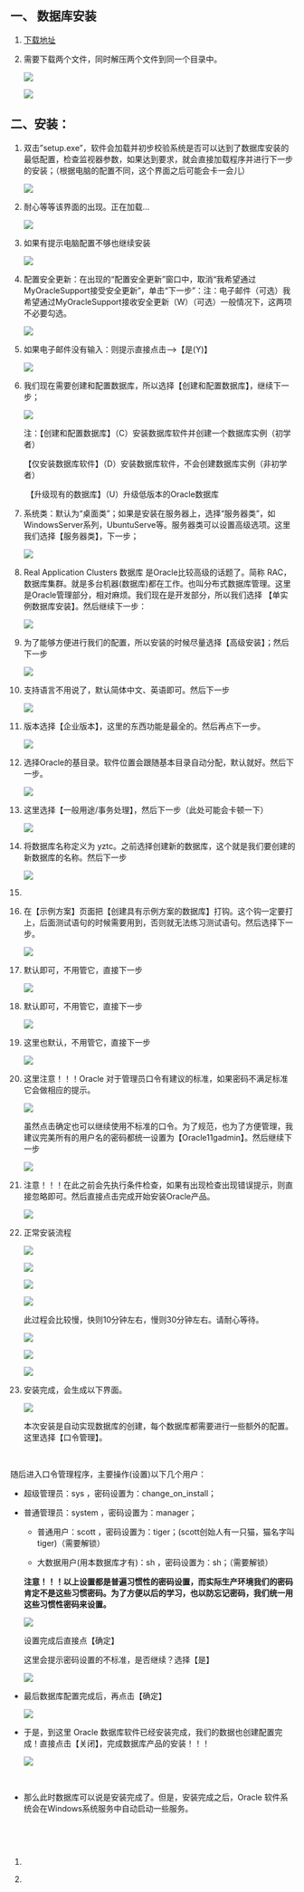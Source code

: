 ## 一、 数据库安装

1. [下载地址](http://www.oracle.com/technetwork/database/enterprise-edition/downloads/112010-win64soft-094461.html)

2. 需要下载两个文件，同时解压两个文件到同一个目录中。

   ![](http://ojx4zwltq.bkt.clouddn.com/17-3-9/51859779-file_1489061650112_17c69.png)

   ![](http://ojx4zwltq.bkt.clouddn.com/17-3-9/22932287-file_1489061680470_17cb5.png)

## 二、安装：

1. 双击”setup.exe”，软件会加载并初步校验系统是否可以达到了数据库安装的最低配置，检查监视器参数，如果达到要求，就会直接加载程序并进行下一步的安装；（根据电脑的配置不同，这个界面之后可能会卡一会儿）

   ![](http://ojx4zwltq.bkt.clouddn.com/17-3-7/14040680-file_1488889929447_15c0c.png)

2. 耐心等等该界面的出现。正在加载...

   ![](http://ojx4zwltq.bkt.clouddn.com/17-3-9/26450709-file_1489064319640_10324.png)

3. 如果有提示电脑配置不够也继续安装

   ![](http://ojx4zwltq.bkt.clouddn.com/17-3-9/56842167-file_1489064336059_1109c.png)

4. 配置安全更新：在出现的“配置安全更新”窗口中，取消“我希望通过MyOracleSupport接受安全更新”，单击“下一步”：注：电子邮件（可选）我希望通过MyOracleSupport接收安全更新（W）（可选）一般情况下，这两项不必要勾选。

   ![](http://ojx4zwltq.bkt.clouddn.com/17-3-9/13461401-file_1489064370891_d799.png)

5. 如果电子邮件没有输入：则提示直接点击—&gt;【是\(Y\)】

   ![](http://ojx4zwltq.bkt.clouddn.com/17-3-9/94213563-file_1489064611290_144e.png)

6. 我们现在需要创建和配置数据库，所以选择【创建和配置数据库】，继续下一步；

   ![](http://ojx4zwltq.bkt.clouddn.com/17-3-9/79334529-file_1489064671734_103ca.png)

   注：【创建和配置数据库】（C）安装数据库软件并创建一个数据库实例（初学者）

   ​ 【仅安装数据库软件】（D）安装数据库软件，不会创建数据库实例（非初学者）

   ​ 【升级现有的数据库】（U）升级低版本的Oracle数据库

7. 系统类：默认为“桌面类”；如果是安装在服务器上，选择“服务器类”，如WindowsServer系列，UbuntuServe等。服务器类可以设置高级选项。这里我们选择【服务器类】，下一步；

   ![](http://ojx4zwltq.bkt.clouddn.com/17-3-9/74043905-file_1489064863731_74c.png)

8. Real Application Clusters 数据库 是Oracle比较高级的话题了。简称 RAC，数据库集群。就是多台机器\(数据库\)都在工作。也叫分布式数据库管理。这里是Oracle管理部分，相对麻烦。我们现在是开发部分，所以我们选择 【单实例数据库安装】。然后继续下一步：

   ![](http://ojx4zwltq.bkt.clouddn.com/17-3-9/5789938-file_1489065033250_12119.png)

9. 为了能够方便进行我们的配置，所以安装的时候尽量选择【高级安装】；然后下一步

   ![](http://ojx4zwltq.bkt.clouddn.com/17-3-9/32631176-file_1489065424875_cfba.png)

10. 支持语言不用说了，默认简体中文、英语即可。然后下一步

    ![](http://ojx4zwltq.bkt.clouddn.com/17-3-9/66758725-file_1489065650665_9db7.png)

11. 版本选择【企业版本】，这里的东西功能是最全的。然后再点下一步。

    ![](http://ojx4zwltq.bkt.clouddn.com/17-3-9/57719596-file_1489065723697_1b1b.png)

12. 选择Oracle的基目录。软件位置会跟随基本目录自动分配，默认就好。然后下一步。

    ![](http://opzv089nq.bkt.clouddn.com/17-7-29/12008380.jpg)

13. 这里选择【一般用途/事务处理】，然后下一步（此处可能会卡顿一下）

    ![](http://ojx4zwltq.bkt.clouddn.com/17-3-9/31802428-file_1489066214819_15000.png)

14. 将数据库名称定义为 yztc。之前选择创建新的数据库，这个就是我们要创建的新数据库的名称。然后下一步

    ![](http://opzv089nq.bkt.clouddn.com/17-7-29/79376724.jpg)

15. 
16. 在【示例方案】页面把【创建具有示例方案的数据库】打钩。这个钩一定要打上，后面测试语句的时候需要用到，否则就无法练习测试语句。然后选择下一步。

    ![](http://opzv089nq.bkt.clouddn.com/17-7-29/14998165.jpg)

17. 默认即可，不用管它，直接下一步

    ![](http://ojx4zwltq.bkt.clouddn.com/17-3-9/90784129-file_1489066974392_6373.png)

18. 默认即可，不用管它，直接下一步

    ![](http://ojx4zwltq.bkt.clouddn.com/17-3-9/81995712-file_1489067008814_14fba.png)

19. 这里也默认，不用管它，直接下一步

    ![](http://ojx4zwltq.bkt.clouddn.com/17-3-9/59212612-file_1489067054234_4f4c.png)

20. 这里注意！！！Oracle 对于管理员口令有建议的标准，如果密码不满足标准它会做相应的提示。

    ![](http://ojx4zwltq.bkt.clouddn.com/17-3-9/21766130-file_1489067298305_1d35.png)

    虽然点击确定也可以继续使用不标准的口令。为了规范，也为了方便管理，我建议完美所有的用户名的密码都统一设置为【Oracle11gadmin】。然后继续下一步

    ![](http://ojx4zwltq.bkt.clouddn.com/17-3-9/60859601-file_1489067620924_cc05.png)

21. 注意！！！在此之前会先执行条件检查，如果有出现检查出现错误提示，则直接忽略即可。然后直接点击完成开始安装Oracle产品。

    ![](http://ojx4zwltq.bkt.clouddn.com/17-3-9/28998267-file_1489067669579_ad6.png)

22. 正常安装流程

    ![](http://ojx4zwltq.bkt.clouddn.com/17-3-9/80568958-file_1489067817308_92f3.png)

    ![](http://ojx4zwltq.bkt.clouddn.com/17-3-9/96610650-file_1489067837433_16a74.png)

    ![](http://ojx4zwltq.bkt.clouddn.com/17-3-9/27350151-file_1489067920776_4619.png)

    ![](http://ojx4zwltq.bkt.clouddn.com/17-3-9/25780898-file_1489067935924_3206.png)

    此过程会比较慢，快则10分钟左右，慢则30分钟左右。请耐心等待。

    ![](http://ojx4zwltq.bkt.clouddn.com/17-3-9/718077-file_1489067956024_122e7.png)

    ![](http://ojx4zwltq.bkt.clouddn.com/17-3-9/12427805-file_1489068061426_15fcb.png)

    ![](http://ojx4zwltq.bkt.clouddn.com/17-3-9/78660205-file_1489068087296_25.png)

23. 安装完成，会生成以下界面。

    ![](http://ojx4zwltq.bkt.clouddn.com/17-3-9/34093966-file_1489069198147_14c0d.png)

    本次安装是自动实现数据库的创建，每个数据库都需要进行一些额外的配置。这里选择【口令管理】。

    ​

随后进入口令管理程序，主要操作\(设置\)以下几个用户：

* 超级管理员：sys ，密码设置为：change\_on\_install；

* 普通管理员：system ，密码设置为：manager；

  * 普通用户：scott ，密码设置为：tiger；\(scott创始人有一只猫，猫名字叫tiger\)（需要解锁）

  * 大数据用户\(用本数据库才有\)：sh ，密码设置为：sh；（需要解锁）

  **注意！！！以上设置都是普遍习惯性的密码设置，而实际生产环境我们的密码肯定不是这些习惯密码。为了方便以后的学习，也以防忘记密码，我们统一用这些习惯性密码来设置。**

  ![](http://ojx4zwltq.bkt.clouddn.com/17-3-9/61238026-file_1489069783969_525b.png)

  设置完成后直接点【确定】

  这里会提示密码设置的不标准，是否继续？选择【是】

  ![](http://ojx4zwltq.bkt.clouddn.com/17-3-9/15522943-file_1489069915462_e438.png)

* 最后数据库配置完成后，再点击【确定】

  ![](http://ojx4zwltq.bkt.clouddn.com/17-3-9/99056283-file_1489069998545_5e69.png)

* 于是，到这里 Oracle 数据库软件已经安装完成，我们的数据也创建配置完成！直接点击【关闭】，完成数据库产品的安装！！！

  ![](http://ojx4zwltq.bkt.clouddn.com/17-3-9/46550508-file_1489070082972_10339.png)

  ​

* 那么此时数据库可以说是安装完成了。但是，安装完成之后，Oracle 软件系统会在Windows系统服务中自动启动一些服务。

​

​

1. ​

2. ​



